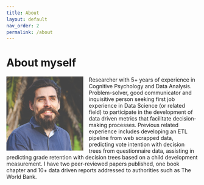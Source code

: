 ```yaml
---
title: About
layout: default
nav_order: 2
permalink: /about
---
```

# About myself

<img src="/images/githubpic.jpg"
     alt="picture of Juan Ignacio Rodríguez-Vinçon"
     style="display:inline-block;
            float:left;
            margin-right:15px;
            width:40%;
            " >

Researcher with 5+ years of experience in Cognitive Psychology and Data Analysis. Problem-solver, good communicator and inquisitive person seeking first job experience in Data Science (or related field) to participate in the development of data driven metrics that facilitate decision-making processes. Previous related experience includes developing an ETL pipeline from web scrapped data, predicting vote intention with decision trees from questionnaire data, assisting in predicting grade retention with decision trees based on a child development measurement. I have two peer-reviewed papers published, one book chapter and 10+ data driven reports addressed to authorities such as The World Bank.
